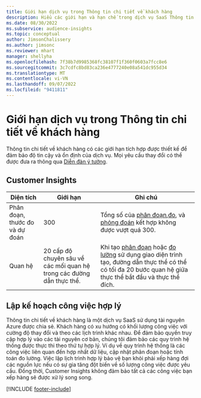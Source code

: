 ```yaml
---
title: Giới hạn dịch vụ trong Thông tin chi tiết về khách hàng
description: Hiểu các giới hạn và hạn chế trong dịch vụ SaaS Thông tin chi tiết về khách hàng.
ms.date: 08/30/2022
ms.subservice: audience-insights
ms.topic: conceptual
author: JimsonChalissery
ms.author: jimsonc
ms.reviewer: mhart
manager: shellyha
ms.openlocfilehash: 7f38b7d9985368fc38107f1f360f0603a7fcc8e6
ms.sourcegitcommit: 3c7cdfc8bd83ca236e4777240e08a541dc955d34
ms.translationtype: MT
ms.contentlocale: vi-VN
ms.lasthandoff: 09/07/2022
ms.locfileid: "9411811"
---
```

# <a name="service-limits-in-customer-insights"></a>Giới hạn dịch vụ trong Thông tin chi tiết về khách hàng

 Thông tin chi tiết về khách hàng có các giới hạn tích hợp được thiết kế để đảm bảo độ tin cậy và ổn định của dịch vụ. Mọi yêu cầu thay đổi có thể được đưa ra thông qua [Diễn đàn ý tưởng](https://go.microsoft.com/fwlink/?linkid=2074172).

## <a name="customer-insights"></a>Customer Insights

| Diện tích  | Giới hạn  | Ghi chú |
|-------------|---------------------------------------------------------------------|---------------------------------------------------------------------|
| Phân đoạn, thước đo và dự đoán | 300  | Tổng số của [phân đoạn](segments.md),[đo](measures.md), và [phỏng đoán](predictions-overview.md) kết hợp không được vượt quá 300.  |
| Quan hệ | 20 cấp độ chuyên sâu về các mối quan hệ trong các đường dẫn thực thể. | Khi tạo [phân đoạn](segments.md) hoặc [đo lường](measures.md) sử dụng giao diện trình tạo, đường dẫn thực thể có thể có tối đa 20 bước quan hệ giữa thực thể bắt đầu và thực thể đích.  |

## <a name="fair-scheduling-of-jobs"></a>Lập kế hoạch công việc hợp lý

Thông tin chi tiết về khách hàng là một dịch vụ SaaS sử dụng tài nguyên Azure được chia sẻ. Khách hàng có xu hướng có khối lượng công việc với cường độ thay đổi và theo các lịch trình khác nhau. Để đảm bảo quyền truy cập hợp lý vào các tài nguyên cơ bản, chúng tôi đảm bảo các quy trình hệ thống được thực thi theo thứ tự hợp lý. Ví dụ về quy trình hệ thống là các công việc liên quan đến hợp nhất dữ liệu, cập nhật phân đoạn hoặc tính toán đo lường. Việc lập lịch trình hợp lý bảo vệ bạn khỏi phải xếp hàng đợi các nguồn lực nếu có sự gia tăng đột biến về số lượng công việc được yêu cầu. Đồng thời, Customer Insights không đảm bảo tất cả các công việc bạn xếp hàng sẽ được xử lý song song.

[!INCLUDE [footer-include](includes/footer-banner.md)]
